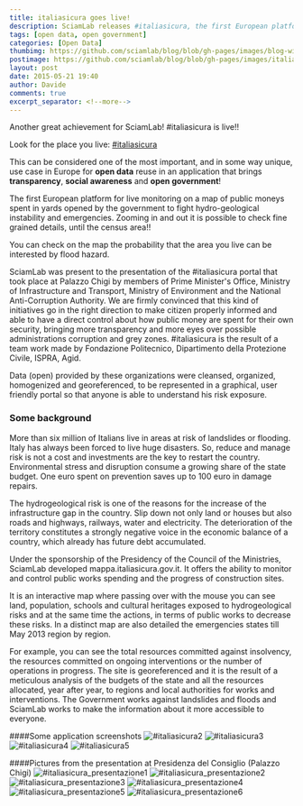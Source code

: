 ```yaml
---
title: italiasicura goes live!
description: SciamLab releases #italiasicura, the first European platform for live monitoring on a map of public moneys spent in yards opened to fight hydro-geological instability and emergencies.
tags: [open data, open government]
categories: [Open Data]
thumbimg: https://github.com/sciamlab/blog/blob/gh-pages/images/blog-widget-is.jpg?raw=true
postimage: https://github.com/sciamlab/blog/blob/gh-pages/images/italiasicura1.jpg?raw=true
layout: post
date: 2015-05-21 19:40
author: Davide
comments: true
excerpt_separator: <!--more-->
---
```

Another great achievement for SciamLab! #italiasicura is live!!

Look for the place you live: [#italiasicura](http://mappa.italiasicura.gov.it)
<!--more-->
This can be considered one of the most important, and in some way unique, use case in Europe for **open data** reuse in an application that brings **transparency**, **social awareness** and **open government**!

The first European platform for live monitoring on a map of public moneys spent in yards opened by the government to fight hydro-geological instability and emergencies. Zooming in and out it is possible to check fine grained details, until the census area!!

You can check on the map the probability that the area you live can be interested by flood hazard.

SciamLab was present to the presentation of the #italiasicura portal that took place at Palazzo Chigi by members of Prime Minister's Office, Ministry of Infrastructure and Transport, Ministry of Environment and the National Anti-Corruption Authority.
We are firmly convinced that this kind of initiatives go in the right direction to make citizen properly informed and able to have a direct control about how public money are spent for their own security, bringing more transparency and more eyes over possible administrations corruption and grey zones.
#italiasicura is the result of a team work made by Fondazione Politecnico, Dipartimento della Protezione Civile, ISPRA, Agid.

Data (open) provided by these organizations were cleansed, organized, homogenized and georeferenced, to be represented in a graphical, user friendly portal so that anyone is able to understand his risk exposure.

### Some background

More than six million of Italians live in areas at risk of landslides or flooding. Italy has always been forced to live huge disasters. So, reduce and manage risk is not a cost and investments are the key to restart the country.
Environmental stress and disruption consume a growing share of the state budget. One euro spent on prevention saves up to 100 euro in damage repairs.

The hydrogeological risk is one of the reasons for the increase of the infrastructure gap in the country. Slip down not only land or houses but also roads and highways, railways, water and electricity.
The deterioration of the territory constitutes a strongly negative voice in the economic balance of a country, which already has future debt accumulated.

Under the sponsorship of the Presidency of the Council of the Ministries, SciamLab developed mappa.italiasicura.gov.it. It offers the ability to monitor and control public works spending and the progress of construction sites.

It is an interactive map where passing over with the mouse you can see land, population, schools and cultural heritages exposed to hydrogeological risks and at the same time the actions, in terms of public works to decrease these risks. In a distinct map are also detailed the emergencies states till May 2013 region by region.

For example, you can see the total resources committed against insolvency, the resources committed on ongoing interventions or the number of operations in progress.
The site is georeferenced and it is the result of a meticulous analysis of the budgets of the state and all the resources allocated, year after year, to regions and local authorities for works and interventions.
The Government works against landslides and floods and SciamLab works to make the information about it more accessible to everyone.

####Some application screenshots
![#italiasicura2](/images/italiasicura2.jpg)
![#italiasicura3](/images/italiasicura3.jpg)
![#italiasicura4](/images/italiasicura4.jpg)
![#italiasicura5](/images/italiasicura5.jpg)

####Pictures from the presentation at Presidenza del Consiglio (Palazzo Chigi)
![#italiasicura_presentazione1](/images/italiasicura_presentazione1.jpg)
![#italiasicura_presentazione2](/images/italiasicura_presentazione2.jpg)
![#italiasicura_presentazione3](/images/italiasicura_presentazione3.jpg)
![#italiasicura_presentazione4](/images/italiasicura_presentazione4.jpg)
![#italiasicura_presentazione5](/images/italiasicura_presentazione5.jpg)
![#italiasicura_presentazione6](/images/italiasicura_presentazione6.jpg)
